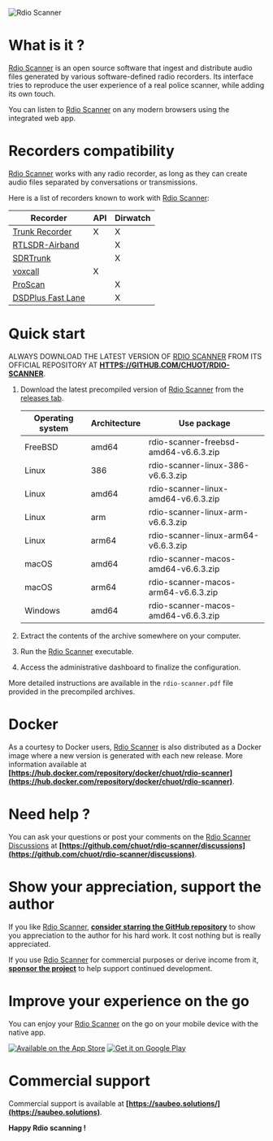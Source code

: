 ![Rdio Scanner](./docs/images/rdio-scanner.png?raw=true)

# What is it ?

[Rdio Scanner](https://github.com/chuot/rdio-scanner) is an open source software that ingest and distribute audio files generated by various software-defined radio recorders. Its interface tries to reproduce the user experience of a real police scanner, while adding its own touch.

You can listen to [Rdio Scanner](https://github.com/chuot/rdio-scanner) on any modern browsers using the integrated web app.

# Recorders compatibility

[Rdio Scanner](https://github.com/chuot/rdio-scanner) works with any radio recorder, as long as they can create audio files separated by conversations or transmissions.

Here is a list of recorders known to work with [Rdio Scanner](https://github.com/chuot/rdio-scanner):

| Recorder                                                       | API | Dirwatch |
| -------------------------------------------------------------- | --- | -------- |
| [Trunk Recorder](https://github.com/robotastic/trunk-recorder) | X   | X        |
| [RTLSDR-Airband](https://github.com/szpajder/RTLSDR-Airband)   |     | X        |
| [SDRTrunk](https://github.com/DSheirer/sdrtrunk)               |     | X        |
| [voxcall](https://github.com/aaknitt/voxcall)                  | X   |          |
| [ProScan](https://www.proscan.org/)                            |     | X        |
| [DSDPlus Fast Lane](https://https://www.dsdplus.com/)          |     | X        |

# Quick start

ALWAYS DOWNLOAD THE LATEST VERSION OF [RDIO SCANNER](https://github.com/chuot/rdio-scanner) FROM ITS OFFICIAL REPOSITORY AT **[HTTPS://GITHUB.COM/CHUOT/RDIO-SCANNER](https://github.com/chuot/rdio-scanner)**.

1. Download the latest precompiled version of [Rdio Scanner](https://github.com/chuot/rdio-scanner) from the [releases tab](https://github.com/chuot/rdio-scanner/releases).

   | Operating system | Architecture | Use package                           |
   | -----------------| ------------ | ------------------------------------- |
   | FreeBSD          | amd64        | rdio-scanner-freebsd-amd64-v6.6.3.zip |
   | Linux            | 386          | rdio-scanner-linux-386-v6.6.3.zip     |
   | Linux            | amd64        | rdio-scanner-linux-amd64-v6.6.3.zip   |
   | Linux            | arm          | rdio-scanner-linux-arm-v6.6.3.zip     |
   | Linux            | arm64        | rdio-scanner-linux-arm64-v6.6.3.zip   |
   | macOS            | amd64        | rdio-scanner-macos-amd64-v6.6.3.zip   |
   | macOS            | arm64        | rdio-scanner-macos-arm64-v6.6.3.zip   |
   | Windows          | amd64        | rdio-scanner-macos-amd64-v6.6.3.zip   |

2. Extract the contents of the archive somewhere on your computer.
3. Run the [Rdio Scanner](https://github.com/chuot/rdio-scanner) executable.
4. Access the administrative dashboard to finalize the configuration.

More detailed instructions are available in the `rdio-scanner.pdf` file provided in the precompiled archives.

# Docker

As a courtesy to Docker users, [Rdio Scanner](https://github.com/chuot/rdio-scanner) is also distributed as a Docker image where a new version is generated with each new release. More information available at **[https://hub.docker.com/repository/docker/chuot/rdio-scanner](https://hub.docker.com/repository/docker/chuot/rdio-scanner)**.

# Need help ?

You can ask your questions or post your comments on the [Rdio Scanner Discussions](https://github.com/chuot/rdio-scanner/discussions) at **[https://github.com/chuot/rdio-scanner/discussions](https://github.com/chuot/rdio-scanner/discussions)**.

# Show your appreciation, support the author

If you like [Rdio Scanner](https://github.com/chuot/rdio-scanner), **[consider starring the GitHub repository](https://github.com/chuot/rdio-scanner/stargazers)** to show you appreciation to the author for his hard work. It cost nothing but is really appreciated.

If you use [Rdio Scanner](https://github.com/chuot/rdio-scanner) for commercial purposes or derive income from it, **[sponsor the project](https://github.com/sponsors/chuot)** to help support continued development.

# Improve your experience on the go

You can enjoy your [Rdio Scanner](https://github.com/chuot/rdio-scanner) on the go on your mobile device with the native app.

[![Available on the App Store](./docs/images/app-store-badge.png?raw=true)](https://apps.apple.com/us/app/rdio-scanner/id1563065667#?platform=iphone)
[![Get it on Google Play](./docs/images/google-play-badge.png?raw=true)](https://play.google.com/store/apps/details?id=solutions.saubeo.rdioScanner)

# Commercial support

Commercial support is available at **[https://saubeo.solutions/](https://saubeo.solutions)**.

**Happy Rdio scanning !**